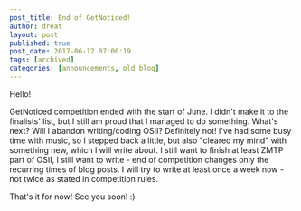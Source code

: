```yaml
---
post_title: End of GetNoticed!
author: dreat
layout: post
published: true
post_date: 2017-06-12 07:00:19
tags: [archived]
categories: [announcements, old_blog]
---
```

Hello!

GetNoticed competition ended with the start of June. I didn't make it to the finalists' list, but I still am proud that I managed to do something. What's next? Will I abandon writing/coding OSII? Definitely not! I've had some busy time with music, so I stepped back a little, but also "cleared my mind" with something new, which I will write about. I still want to finish at least ZMTP part of OSII, I still want to write - end of competition changes only the recurring times of blog posts. I will try to write at least once a week now - not twice as stated in competition rules.

That's it for now! See you soon! :)
